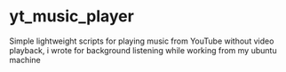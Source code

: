# yt_music_player
Simple lightweight scripts for playing music from YouTube without video playback, i wrote for background listening while working from my ubuntu machine
